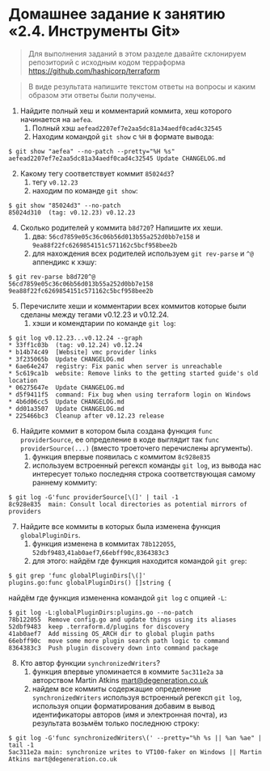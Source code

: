 # Домашнее задание к занятию «2.4. Инструменты Git»

>Для выполнения заданий в этом разделе давайте склонируем репозиторий с исходным кодом 
терраформа https://github.com/hashicorp/terraform 

>В виде результата напишите текстом ответы на вопросы и каким образом эти ответы были получены. 

1. Найдите полный хеш и комментарий коммита, хеш которого начинается на `aefea`. 
   1. Полный хэш `aefead2207ef7e2aa5dc81a34aedf0cad4c32545`
   2. Находим командой `git show` с `%H` в формате вывода:
```
$ git show "aefea" --no-patch --pretty="%H %s"
aefead2207ef7e2aa5dc81a34aedf0cad4c32545 Update CHANGELOG.md
```
2. Какому тегу соответствует коммит `85024d3`?  
   1. тегу `v0.12.23`
   2. находим по команде `git show`:
```
$ git show "85024d3" --no-patch
85024d310  (tag: v0.12.23) v0.12.23
``` 
4. Сколько родителей у коммита `b8d720`? Напишите их хеши.
   1. два: `56cd7859e05c36c06b56d013b55a252d0bb7e158` и `9ea88f22fc6269854151c571162c5bcf958bee2b`
   2. для нахождения всех родителей используем `git rev-parse` и `^@` аппендикс к хэшу:
```
$ git rev-parse b8d720^@
56cd7859e05c36c06b56d013b55a252d0bb7e158
9ea88f22fc6269854151c571162c5bcf958bee2b
```
5. Перечислите хеши и комментарии всех коммитов которые были сделаны между тегами  v0.12.23 и v0.12.24.
   1. хэши и комендтарии по команде `git log`:
```
$ git log v0.12.23...v0.12.24 --graph
* 33ff1c03b  (tag: v0.12.24) v0.12.24
* b14b74c49  [Website] vmc provider links
* 3f235065b  Update CHANGELOG.md
* 6ae64e247  registry: Fix panic when server is unreachable
* 5c619ca1b  website: Remove links to the getting started guide's old location
* 06275647e  Update CHANGELOG.md
* d5f9411f5  command: Fix bug when using terraform login on Windows
* 4b6d06cc5  Update CHANGELOG.md
* dd01a3507  Update CHANGELOG.md
* 225466bc3  Cleanup after v0.12.23 release
```
6. Найдите коммит в котором была создана функция `func providerSource`, ее определение в коде выглядит 
так `func providerSource(...)` (вместо троеточего перечислены аргументы).
   1. функция впервые появилась с коммитом `8c928e835`
   2. используем встроенный регексп команды `git log`, из вывода нас интересует только последняя строка соответствующая самому раннему коммиту:
```
$ git log -G'func providerSource[\(]' | tail -1
8c928e835  main: Consult local directories as potential mirrors of providers
```
7. Найдите все коммиты в которых была изменена функция `globalPluginDirs`.
   1. функция изменена в коммитах `78b122055`, `52dbf9483`,`41ab0aef7`,`66ebff90c`,`8364383c3`
   2. для этого:
найдём где функция находится командой `git grep`:
```
$ git grep 'func globalPluginDirs[\(]'
plugins.go:func globalPluginDirs() []string {
```
найдём где функция измененна командой `git log` с опцией `-L`:

```
$ git log -L:globalPluginDirs:plugins.go --no-patch
78b122055  Remove config.go and update things using its aliases
52dbf9483  keep .terraform.d/plugins for discovery
41ab0aef7  Add missing OS_ARCH dir to global plugin paths
66ebff90c  move some more plugin search path logic to command
8364383c3  Push plugin discovery down into command package
```
8. Кто автор функции `synchronizedWriters`?
   1. функция впервые упоминается в коммите `5ac311e2a` за авторством Martin Atkins mart@degeneration.co.uk
   2. найдем все коммиты содержащие определение `synchronizedWriters` используя встроенный регексп `git log`, используя опции форматирования добавим в вывод идентификаторы авторов (имя и электронная почта), из результата возьмём только последнюю строку:
```
$ git log -G'func synchronizedWriters\(' --pretty="%h %s || %an %ae" | tail -1
5ac311e2a main: synchronize writes to VT100-faker on Windows || Martin Atkins mart@degeneration.co.uk
```